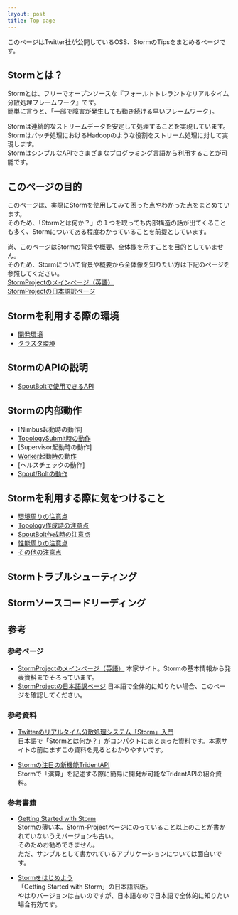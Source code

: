 ```yaml
---
layout: post
title: Top page
---
```


このページはTwitter社が公開しているOSS、StormのTipsをまとめるページです。

## Stormとは？
Stormとは、フリーでオープンソースな『フォールトトレラントなリアルタイム分散処理フレームワーク』です。  
簡単に言うと、「一部で障害が発生しても動き続ける早いフレームワーク」。

Stormは連続的なストリームデータを安定して処理することを実現しています。  
Stormはバッチ処理におけるHadoopのような役割をストリーム処理に対して実現します。  
StormはシンプルなAPIでさまざまなプログラミング言語から利用することが可能です。

## このページの目的
このページは、実際にStormを使用してみて困った点やわかった点をまとめています。  
そのため、「Stormとは何か？」の１つを取っても内部構造の話が出てくることも多く、Stormについてある程度わかっていることを前提としています。

尚、このページはStormの背景や概要、全体像を示すことを目的としていません。  
そのため、Stormについて背景や概要から全体像を知りたい方は下記のページを参照してください。  
[StormProjectのメインページ（英語）](http://storm-project.net/)  
[StormProjectの日本語訳ページ](http://stormjp.github.com/storm-website-jp/)

## Stormを利用する際の環境
* [開発環境](/environment/develop.html)
* [クラスタ環境](/environment/cluster.html)

## StormのAPIの説明
* [SpoutBoltで使用できるAPI](/api/spoutboltapi.html)

## Stormの内部動作
* [Nimbus起動時の動作]
* [TopologySubmit時の動作](/inside/topologysubmit.html)
* [Supervisor起動時の動作]
* [Worker起動時の動作](/inside/workerstart.html)
* [ヘルスチェックの動作]
* [Spout/Boltの動作](/inside/spoutbolt.html)

## Stormを利用する際に気をつけること
* [環境周りの注意点](/caution/environment.html)
* [Topology作成時の注意点](/caution/topologycreate.html)
* [SpoutBolt作成時の注意点](/caution/spoutboltcreate.html)
* [性能周りの注意点](/caution/performance.html)
* [その他の注意点](/caution/others.html)

## Stormトラブルシューティング

## Stormソースコードリーディング

## 参考

### 参考ページ
* [StormProjectのメインページ（英語）](http://storm-project.net/) 本家サイト。Stormの基本情報から発表資料までそろっています。
* [StormProjectの日本語訳ページ](http://stormjp.github.com/storm-website-jp/) 日本語で全体的に知りたい場合、このページを確認してください。

### 参考資料
* [Twitterのリアルタイム分散処理システム「Storm」入門](http://www.slideshare.net/AdvancedTechNight/twitterstorm)  
日本語で「Stormとは何か？」がコンパクトにまとまった資料です。本家サイトの前にまずこの資料を見るとわかりやすいです。

* [Stormの注目の新機能TridentAPI](http://www.slideshare.net/AdvancedTechNight/stormtridentapi)  
Stormで「演算」を記述する際に簡易に開発が可能なTridentAPIの紹介資料。

### 参考書籍
* [Getting Started with Storm](http://shop.oreilly.com/product/0636920024835.do)  
Stormの薄い本。Storm-Projectページにのっていること以上のことが書かれていないうえバージョンも古い。  
そのためお勧めできません。  
ただ、サンプルとして書かれているアプリケーションについては面白いです。

* [Stormをはじめよう](http://www.oreilly.co.jp/books/9784873116013/)  
「Getting Started with Storm」の日本語訳版。  
やはりバージョンは古いのですが、日本語なので日本語で全体的に知りたい場合有効です。

